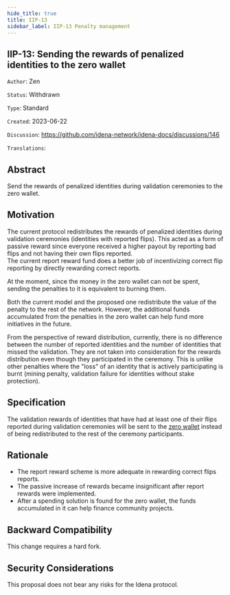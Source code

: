 ```yaml
---
hide_title: true
title: IIP-13
sidebar_label: IIP-13 Penalty management
---
```


## IIP-13: Sending the rewards of penalized identities to the zero wallet

`Author`: Zen

`Status`: Withdrawn

`Type`: Standard

`Created`: 2023-06-22

`Discussion`: https://github.com/idena-network/idena-docs/discussions/146

`Translations`:

## Abstract

Send the rewards of penalized identities during validation ceremonies to the zero wallet.

## Motivation

The current protocol redistributes the rewards of penalized identities during validation ceremonies (identities with reported flips). This acted as a form of passive reward since everyone received a higher payout by reporting bad flips and not having their own flips reported.  
The current report reward fund does a better job of incentivizing correct flip reporting by directly rewarding correct reports.

At the moment, since the money in the zero wallet can not be spent, sending the penalties to it is equivalent to burning them.

Both the current model and the proposed one redistribute the value of the penalty to the rest of the network. However, the additional funds accumulated from the penalties in the zero wallet can help fund more initiatives in the future.

From the perspective of reward distribution, currently, there is no difference between the number of reported identities and the number of identities that missed the validation. They are not taken into consideration for the rewards distribution even though they participated in the ceremony. This is unlike other penalties where the "loss" of an identity that is actively participating is burnt (mining penalty, validation failure for identities without stake protection).

## Specification

The validation rewards of identities that have had at least one of their flips reported during validation ceremonies will be sent to the [zero wallet](https://scan.idena.io/address/0x0000000000000000000000000000000000000000) instead of being redistributed to the rest of the ceremony participants.

## Rationale

- The report reward scheme is more adequate in rewarding correct flips reports.
- The passive increase of rewards became insignificant after report rewards were implemented.
- After a spending solution is found for the zero wallet, the funds accumulated in it can help finance community projects.

## Backward Compatibility

This change requires a hard fork.

## Security Considerations

This proposal does not bear any risks for the Idena protocol.
